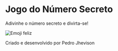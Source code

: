 

</head>
<body>
    <div class="container">
        <h1>Jogo do Número Secreto</h1>
        <p>Adivinhe o número secreto e divirta-se!</p>
        <img src="https://cdn-icons-png.flaticon.com/512/742/742751.png" alt="Emoji feliz">
        <p>Criado e desenvolvido por Pedro Jhevison</p>
    </div>
</body>
</html>
